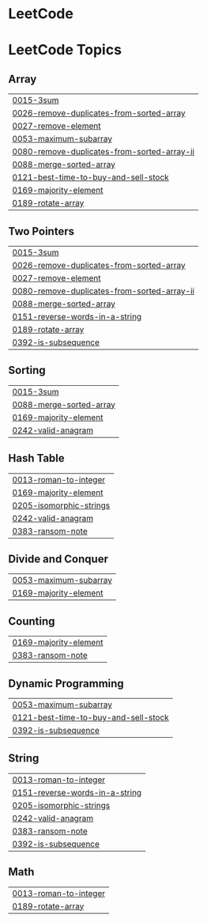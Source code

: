 # LeetCode
<!---LeetCode Topics Start-->
# LeetCode Topics
## Array
|  |
| ------- |
| [0015-3sum](https://github.com/ara7/LeetCode/tree/master/0015-3sum) |
| [0026-remove-duplicates-from-sorted-array](https://github.com/ara7/LeetCode/tree/master/0026-remove-duplicates-from-sorted-array) |
| [0027-remove-element](https://github.com/ara7/LeetCode/tree/master/0027-remove-element) |
| [0053-maximum-subarray](https://github.com/ara7/LeetCode/tree/master/0053-maximum-subarray) |
| [0080-remove-duplicates-from-sorted-array-ii](https://github.com/ara7/LeetCode/tree/master/0080-remove-duplicates-from-sorted-array-ii) |
| [0088-merge-sorted-array](https://github.com/ara7/LeetCode/tree/master/0088-merge-sorted-array) |
| [0121-best-time-to-buy-and-sell-stock](https://github.com/ara7/LeetCode/tree/master/0121-best-time-to-buy-and-sell-stock) |
| [0169-majority-element](https://github.com/ara7/LeetCode/tree/master/0169-majority-element) |
| [0189-rotate-array](https://github.com/ara7/LeetCode/tree/master/0189-rotate-array) |
## Two Pointers
|  |
| ------- |
| [0015-3sum](https://github.com/ara7/LeetCode/tree/master/0015-3sum) |
| [0026-remove-duplicates-from-sorted-array](https://github.com/ara7/LeetCode/tree/master/0026-remove-duplicates-from-sorted-array) |
| [0027-remove-element](https://github.com/ara7/LeetCode/tree/master/0027-remove-element) |
| [0080-remove-duplicates-from-sorted-array-ii](https://github.com/ara7/LeetCode/tree/master/0080-remove-duplicates-from-sorted-array-ii) |
| [0088-merge-sorted-array](https://github.com/ara7/LeetCode/tree/master/0088-merge-sorted-array) |
| [0151-reverse-words-in-a-string](https://github.com/ara7/LeetCode/tree/master/0151-reverse-words-in-a-string) |
| [0189-rotate-array](https://github.com/ara7/LeetCode/tree/master/0189-rotate-array) |
| [0392-is-subsequence](https://github.com/ara7/LeetCode/tree/master/0392-is-subsequence) |
## Sorting
|  |
| ------- |
| [0015-3sum](https://github.com/ara7/LeetCode/tree/master/0015-3sum) |
| [0088-merge-sorted-array](https://github.com/ara7/LeetCode/tree/master/0088-merge-sorted-array) |
| [0169-majority-element](https://github.com/ara7/LeetCode/tree/master/0169-majority-element) |
| [0242-valid-anagram](https://github.com/ara7/LeetCode/tree/master/0242-valid-anagram) |
## Hash Table
|  |
| ------- |
| [0013-roman-to-integer](https://github.com/ara7/LeetCode/tree/master/0013-roman-to-integer) |
| [0169-majority-element](https://github.com/ara7/LeetCode/tree/master/0169-majority-element) |
| [0205-isomorphic-strings](https://github.com/ara7/LeetCode/tree/master/0205-isomorphic-strings) |
| [0242-valid-anagram](https://github.com/ara7/LeetCode/tree/master/0242-valid-anagram) |
| [0383-ransom-note](https://github.com/ara7/LeetCode/tree/master/0383-ransom-note) |
## Divide and Conquer
|  |
| ------- |
| [0053-maximum-subarray](https://github.com/ara7/LeetCode/tree/master/0053-maximum-subarray) |
| [0169-majority-element](https://github.com/ara7/LeetCode/tree/master/0169-majority-element) |
## Counting
|  |
| ------- |
| [0169-majority-element](https://github.com/ara7/LeetCode/tree/master/0169-majority-element) |
| [0383-ransom-note](https://github.com/ara7/LeetCode/tree/master/0383-ransom-note) |
## Dynamic Programming
|  |
| ------- |
| [0053-maximum-subarray](https://github.com/ara7/LeetCode/tree/master/0053-maximum-subarray) |
| [0121-best-time-to-buy-and-sell-stock](https://github.com/ara7/LeetCode/tree/master/0121-best-time-to-buy-and-sell-stock) |
| [0392-is-subsequence](https://github.com/ara7/LeetCode/tree/master/0392-is-subsequence) |
## String
|  |
| ------- |
| [0013-roman-to-integer](https://github.com/ara7/LeetCode/tree/master/0013-roman-to-integer) |
| [0151-reverse-words-in-a-string](https://github.com/ara7/LeetCode/tree/master/0151-reverse-words-in-a-string) |
| [0205-isomorphic-strings](https://github.com/ara7/LeetCode/tree/master/0205-isomorphic-strings) |
| [0242-valid-anagram](https://github.com/ara7/LeetCode/tree/master/0242-valid-anagram) |
| [0383-ransom-note](https://github.com/ara7/LeetCode/tree/master/0383-ransom-note) |
| [0392-is-subsequence](https://github.com/ara7/LeetCode/tree/master/0392-is-subsequence) |
## Math
|  |
| ------- |
| [0013-roman-to-integer](https://github.com/ara7/LeetCode/tree/master/0013-roman-to-integer) |
| [0189-rotate-array](https://github.com/ara7/LeetCode/tree/master/0189-rotate-array) |
<!---LeetCode Topics End-->